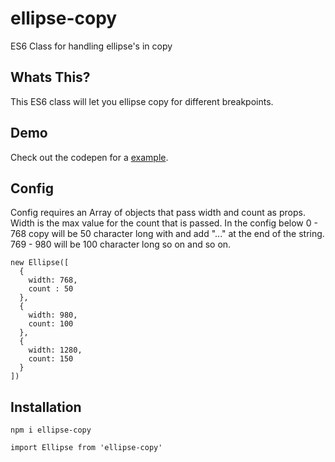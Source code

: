 # ellipse-copy
ES6 Class for handling ellipse's in copy

## Whats This?
This ES6 class will let you ellipse copy for different breakpoints.

## Demo
Check out the codepen for a [example](https://codepen.io/Cagosto/pen/yqMMPq).

## Config
Config requires an Array of objects that pass width and count as props. Width is the max value for the count that is passed. In the config below 0 - 768 copy will be 50 character long with and add "..." at the end of the string. 769 - 980 will be 100 character long so on and so on.

```
new Ellipse([
  {
    width: 768,
    count : 50
  },
  {
    width: 980,
    count: 100
  },
  {
    width: 1280,
    count: 150
  }
])
```

## Installation
`npm i ellipse-copy`

`import Ellipse from 'ellipse-copy'`
